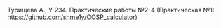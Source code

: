 Турищева А., У-234. Практические работы №2-4 (Практическая №1: https://github.com/shme1y/OOSP_calculator)
